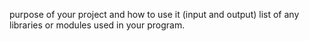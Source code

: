 purpose of your project
and how to use it (input and output)
list of any libraries or modules used in your program.

 
